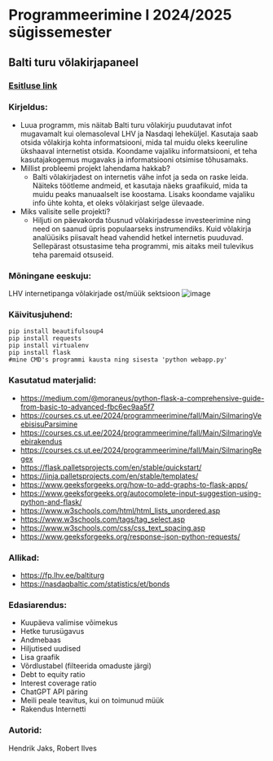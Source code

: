 # Programmeerimine I 2024/2025 sügissemester
## Balti turu võlakirjapaneel

### [Esitluse link](https://docs.google.com/presentation/d/16npRurexGRr1fuarI6YzEbnIaRRfMJyTs7zUo1wRzM0/edit?usp=sharing)

### Kirjeldus:
 - Luua programm, mis näitab Balti turu võlakirju puudutavat infot mugavamalt kui olemasoleval LHV ja Nasdaqi leheküljel. Kasutaja saab otsida võlakirja kohta informatsiooni, mida tal muidu oleks keeruline ükshaaval internetist otsida. Koondame vajaliku informatsiooni, et teha kasutajakogemus mugavaks ja informatsiooni otsimise tõhusamaks.
- Millist probleemi projekt lahendama hakkab?
    - Balti võlakirjadest on internetis vähe infot ja seda on raske leida. Näiteks töötleme andmeid, et kasutaja näeks graafikuid, mida ta muidu peaks manuaalselt ise koostama. Lisaks koondame vajaliku info ühte kohta, et oleks võlakirjast selge ülevaade.
- Miks valisite selle projekti?
    - Hiljuti on päevakorda tõusnud võlakirjadesse investeerimine ning need on saanud üpris populaarseks instrumendiks. Kuid võlakirja analüüsiks piisavalt head vahendid hetkel internetis puuduvad. Sellepärast otsustasime teha programmi, mis aitaks meil tulevikus teha paremaid otsuseid.


### Mõningane eeskuju:
LHV internetipanga võlakirjade ost/müük sektsioon
![image](https://github.com/user-attachments/assets/1cf3922b-1520-4f50-baa1-d10a9e8f4f89)


### Käivitusjuhend:
```
pip install beautifulsoup4
pip install requests
pip install virtualenv
pip install flask
#mine CMD's programmi kausta ning sisesta 'python webapp.py'
```


### Kasutatud materjalid:
- https://medium.com/@moraneus/python-flask-a-comprehensive-guide-from-basic-to-advanced-fbc6ec9aa5f7
- https://courses.cs.ut.ee/2024/programmeerimine/fall/Main/SilmaringVeebisisuParsimine 
- https://courses.cs.ut.ee/2024/programmeerimine/fall/Main/SilmaringVeebirakendus 
- https://courses.cs.ut.ee/2024/programmeerimine/fall/Main/SilmaringRegex 
- https://flask.palletsprojects.com/en/stable/quickstart/ 
- https://jinja.palletsprojects.com/en/stable/templates/ 
- https://www.geeksforgeeks.org/how-to-add-graphs-to-flask-apps/ 
- https://www.geeksforgeeks.org/autocomplete-input-suggestion-using-python-and-flask/
- https://www.w3schools.com/html/html_lists_unordered.asp
- https://www.w3schools.com/tags/tag_select.asp
- https://www.w3schools.com/css/css_text_spacing.asp 
- https://www.geeksforgeeks.org/response-json-python-requests/


### Allikad:
- https://fp.lhv.ee/baltiturg
- https://nasdaqbaltic.com/statistics/et/bonds

### Edasiarendus: 
 - Kuupäeva valimise võimekus
 - Hetke turusügavus
 - Andmebaas
 - Hiljutised uudised
 - Lisa graafik
 - Võrdlustabel (filteerida omaduste järgi)
 - Debt to equity ratio
 - Interest coverage ratio
 - ChatGPT API päring
 - Meili peale teavitus, kui on toimunud müük
 - Rakendus Internetti


### Autorid:
Hendrik Jaks, Robert Ilves
